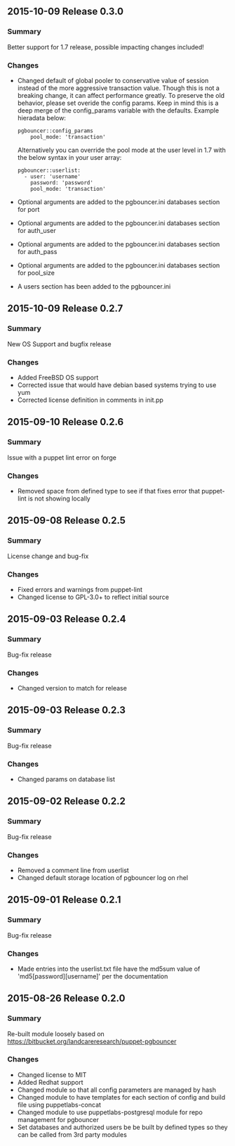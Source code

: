 ## 2015-10-09 Release 0.3.0
### Summary
Better support for 1.7 release, possible impacting changes included!

### Changes
  - Changed default of global pooler to conservative value of session instead of the more aggressive transaction value. Though this is not a breaking change, it can affect performance greatly. To preserve the old behavior, please set overide the config params. Keep in mind this is a deep merge of the config_params variable with the defaults. Example hieradata below:

    ```
    pgbouncer::config_params
        pool_mode: 'transaction'
    ```
    Alternatively you can override the pool mode at the user level in 1.7 with the below syntax in your user array:

    ```
    pgbouncer::userlist:
      - user: 'username'
        password: 'password'
        pool_mode: 'transaction'
    ```
  - Optional arguments are added to the pgbouncer.ini databases section for port
  - Optional arguments are added to the pgbouncer.ini databases section for auth_user
  - Optional arguments are added to the pgbouncer.ini databases section for auth_pass
  - Optional arguments are added to the pgbouncer.ini databases section for pool_size
  - A users section has been added to the pgbouncer.ini 

## 2015-10-09 Release 0.2.7
### Summary
New OS Support and bugfix release

### Changes
 - Added FreeBSD OS support
 - Corrected issue that would have debian based systems trying to use yum
 - Corrected license definition in comments in init.pp

## 2015-09-10 Release 0.2.6
### Summary
Issue with a puppet lint error on forge

### Changes
 - Removed space from defined type to see if that fixes error that puppet-lint is not showing locally

## 2015-09-08 Release 0.2.5
### Summary
License change and bug-fix

### Changes
 - Fixed errors and warnings from puppet-lint
 - Changed license to GPL-3.0+ to reflect initial source

## 2015-09-03 Release 0.2.4
### Summary
Bug-fix release

### Changes
 - Changed version to match for release

## 2015-09-03 Release 0.2.3
### Summary
Bug-fix release

### Changes
 - Changed params on database list

## 2015-09-02 Release 0.2.2
### Summary
Bug-fix release

### Changes
 - Removed a comment line from userlist
 - Changed default storage location of pgbouncer log on rhel

## 2015-09-01 Release 0.2.1
### Summary
Bug-fix release

### Changes
 - Made entries into the userlist.txt file have the md5sum value of 'md5[password][username]' per the documentation

## 2015-08-26 Release 0.2.0
### Summary
Re-built module loosely based on https://bitbucket.org/landcareresearch/puppet-pgbouncer

### Changes
 - Changed license to MIT
 - Added Redhat support
 - Changed module so that all config parameters are managed by hash
 - Changed module to have templates for each section of config and build file using puppetlabs-concat
 - Changed module to use puppetlabs-postgresql module for repo management for pgbouncer
 - Set databases and authorized users be be built by defined types so they can be called from 3rd party modules
